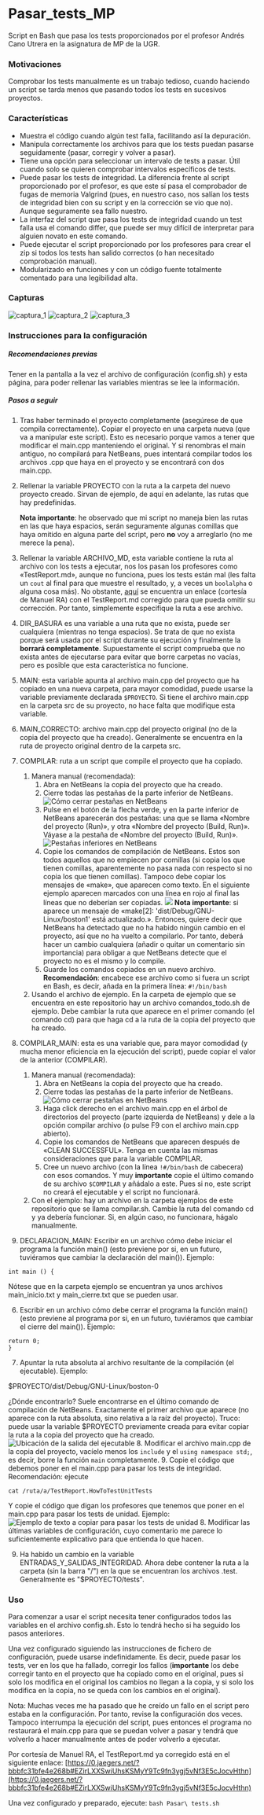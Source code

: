 # Pasar_tests_MP
Script en Bash que pasa los tests proporcionados por el profesor Andrés Cano Utrera en la asignatura de MP de la UGR.
### Motivaciones
Comprobar los tests manualmente es un trabajo tedioso, cuando haciendo un script se tarda menos que pasando todos los tests en sucesivos proyectos.
### Características
- Muestra el código cuando algún test falla, facilitando así la depuración.
- Manipula correctamente los archivos para que los tests puedan pasarse seguidamente (pasar, corregir y volver a pasar).
- Tiene una opción para seleccionar un intervalo de tests a pasar. Útil cuando solo se quieren comprobar intervalos específicos de tests.
- Puede pasar los tests de integridad. La diferencia frente al script proporcionado por el profesor, es que este sí pasa el comprobador de fugas de memoria Valgrind (pues, en nuestro caso, nos salían los tests de integridad bien con su script y en la corrección se vio que no). Aunque seguramente sea fallo nuestro.
- La interfaz del script que pasa los tests de integridad cuando un test falla usa el comando differ, que puede ser muy difícil de interpretar para alguien novato en este comando.
- Puede ejecutar el script proporcionado por los profesores para crear el zip si todos los tests han salido correctos (o han necesitado comprobación manual).
- Modularizado en funciones y con un código fuente totalmente comentado para una legibilidad alta.
### Capturas
![captura_1](assets/Captura_3.png)
![captura_2](assets/Captura_2.png)
![captura_3](assets/Captura_1.png)
### Instrucciones para la configuración
##### Recomendaciones previas
Tener en la pantalla a la vez el archivo de configuración (config.sh) y esta página, para poder rellenar las variables mientras se lee la información.
##### Pasos a seguir
  
1. Tras haber terminado el proyecto completamente (asegúrese de que compila correctamente). Copiar el proyecto en una carpeta nueva (que va a manipular este script). Esto es necesario porque vamos a tener que modificar el main.cpp manteniendo el original. Y si renombras el main antiguo, no compilará para NetBeans, pues intentará compilar todos los archivos .cpp que haya en el proyecto y se encontrará con dos main.cpp.
  
2. Rellenar la variable PROYECTO con la ruta a la carpeta del nuevo proyecto creado. Sirvan de ejemplo, de aquí en adelante, las rutas que hay predefinidas.
  
	**Nota importante**: he observado que mi script no maneja bien las rutas en las que haya espacios, serán seguramente algunas comillas que haya omitido en alguna parte del script, pero **no** voy a arreglarlo (no me merece la pena).
  
2. Rellenar la variable ARCHIVO_MD, esta variable contiene la ruta al archivo con los tests a ejecutar, nos los pasan los profesores como «TestReport.md», aunque no funciona, pues los tests están mal (les falta un `cout` al final para que muestre el resultado, y, a veces un `boolalpha` o alguna cosa más). No obstante, [aquí](https://github.com/scasgar1312/Pasar_tests_MP#uso) se encuentra un enlace (cortesía de Manuel RA) con el TestReport.md corregido para que pueda omitir su corrección. Por tanto, simplemente especifique la ruta a ese archivo.
  
3. DIR_BASURA es una variable a una ruta que no exista, puede ser cualquiera (mientras no tenga espacios). Se trata de que no exista porque será usada por el script durante su ejecución y finalmente la **borrará completamente**. Supuestamente el script comprueba que no exista antes de ejecutarse para evitar que borre carpetas no vacías, pero es posible que esta característica no funcione.
  
4. MAIN: esta variable apunta al archivo main.cpp del proyecto que ha copiado en una nueva carpeta, para mayor comodidad, puede usarse la variable previamente declarada `$PROYECTO`. Si tiene el archivo main.cpp en la carpeta src de su proyecto, no hace falta que modifique esta variable.
  
5. MAIN_CORRECTO: archivo main.cpp del proyecto original (no de la copia del proyecto que ha creado). Generalmente se encuentra en la ruta de proyecto original dentro de la carpeta src.
6. COMPILAR: ruta a un script que compile el proyecto que ha copiado.
	1. Manera manual (recomendada):
		1. Abra en NetBeans la copia del proyecto que ha creado.
		2. Cierre todas las pestañas de la parte inferior de NetBeans.
		![Cómo cerrar pestañas en NetBeans](assets/Cerrar-pestañas-NetBeans.png)
		3. Pulse en el botón de la flecha verde, y en la parte inferior de NetBeans aparecerán dos pestañas: una que se llama «Nombre del proyecto (Run)», y otra «Nombre del proyecto (Build, Run)». Váyase a la pestaña de «Nombre del proyecto (Build, Run)».
		![Pestañas inferiores en NetBeans](assets/Pestañas-NetBeans.png)
		4. Copie los comandos de compilación de NetBeans. Estos son todos aquellos que no empiecen por comillas (si copia los que tienen comillas, aparentemente no pasa nada con respecto si no copia los que tienen comillas). Tampoco debe copiar los mensajes de «make», que aparecen como texto. En el siguiente ejemplo aparecen marcados con una línea en rojo al final las líneas que no deberían ser copiadas.
		![](assets/Comandos-de-compilación-en-NetBeans.png)
	**Nota importante**: si aparece un mensaje de «make[2]: 'dist/Debug/GNU-Linux/boston1' está actualizado.». Entonces, quiere decir que NetBeans ha detectado que no ha habido ningún cambio en el proyecto, así que no ha vuelto a compilarlo. Por tanto, deberá hacer un cambio cualquiera (añadir o quitar un comentario sin importancia) para obligar a que NetBeans detecte que el proyecto no es el mismo y lo compile.
		5. Guarde los comandos copiados en un nuevo archivo. **Recomendación**: encabece ese archivo como si fuera un script en Bash, es decir, añada en la primera línea: `#!/bin/bash`
	2. Usando el archivo de ejemplo. En la carpeta de ejemplo que se encuentra en este repositorio hay un archivo comandos_todo.sh de ejemplo. Debe cambiar la ruta que aparece en el primer comando (el comando cd) para que haga cd a la ruta de la copia del proyecto que ha creado.
  
3. COMPILAR_MAIN: esta es una variable que, para mayor comodidad (y mucha menor eficiencia en la ejecución del script), puede copiar el valor de la anterior (COMPILAR).
	1. Manera manual (recomendada):
		1. Abra en NetBeans la copia del proyecto que ha creado.
		2. Cierre todas las pestañas de la parte inferior de NetBeans.
		![Cómo cerrar pestañas en NetBeans](assets/Cerrar-pestañas-NetBeans.png)
		3. Haga click derecho en el archivo main.cpp en el árbol de directorios del proyecto (parte izquierda de NetBeans) y dele a la opción compilar archivo (o pulse F9 con el archivo main.cpp abierto).
		4. Copie los comandos de NetBeans que aparecen después de «CLEAN SUCCESSFUL». Tenga en cuenta las mismas consideraciones que para la variable COMPILAR.
		5. Cree un nuevo archivo (con la línea `!#/bin/bash` de cabecera) con esos comandos. Y muy **importante** copie el último comando de su archivo `$COMPILAR` y añádalo a este. Pues si no, este script no creará el ejecutable y el script no funcionará.
	2. Con el ejemplo: hay un archivo en la carpeta ejemplos de este repositorio que se llama compilar.sh. Cambie la ruta del comando cd y ya debería funcionar. Si, en algún caso, no funcionara, hágalo manualmente.
4. DECLARACION_MAIN: Escribir en un archivo cómo debe iniciar el programa la función main() (esto previene por si, en un futuro, tuviéramos que cambiar la declaración del main()). Ejemplo:
  
```
int main () {
```
Nótese que en la carpeta ejemplo se encuentran ya unos archivos main_inicio.txt y main_cierre.txt que se pueden usar.
  
6. Escribir en un archivo cómo debe cerrar el programa la función main() (esto previene al programa por si, en un futuro, tuviéramos que cambiar el cierre del main()). Ejemplo:
  
```
return 0;
}
```
  
7. Apuntar la ruta absoluta al archivo resultante de la compilación (el ejecutable). Ejemplo:
  
$PROYECTO/dist/Debug/GNU-Linux/boston-0
  
¿Dónde encontrarlo? Suele encontrarse en el último comando de compilación de NetBeans. Exactamente el primer archivo que aparece (no aparece con la ruta absoluta, sino relativa a la raíz del proyecto). Truco: puede usar la variable $PROYECTO previamente creada para evitar copiar la ruta a la copia del proyecto que ha creado.
![Ubicación de la salida del ejecutable](assets/Salida-con-el-ejecutable.png)
8. Modificar el archivo main.cpp de la copia del proyecto, vacíelo menos los `include` y el `using namespace std;`, es decir, borre la función `main` completamente.
9. Copie el código que debemos poner en el main.cpp para pasar los tests de integridad. Recomendación: ejecute
```
cat /ruta/a/TestReport.HowToTestUnitTests
```
Y copie el código que digan los profesores que tenemos que poner en el main.cpp para pasar los tests de unidad. Ejemplo:
![Ejemplo de texto a copiar para pasar los tests de unidad](assets/Copiar-para-pasar-los-tests-de-unidad.png)
8. Modificar las últimas variables de configuración, cuyo comentario me parece lo suficientemente explicativo para que entienda lo que hacen.

9. Ha habido un cambio en la variable ENTRADAS_Y_SALIDAS_INTEGRIDAD. Ahora debe contener la ruta a la carpeta (sin la barra "/") en la que se encuentran los archivos .test. Generalmente es "$PROYECTO/tests".

### Uso
Para comenzar a usar el script necesita tener configurados todos las variables en el archivo config.sh. Esto lo tendrá hecho si ha seguido los pasos anteriores.

Una vez configurado siguiendo las instrucciones de fichero de configuración, puede usarse indefinidamente. Es decir, puede pasar los tests, ver en los que ha fallado, corregir los fallos (**importante** los debe corregir tanto en el proyecto que ha copiado como en el original, pues si solo los modifica en el original los cambios no llegan a la copia, y si solo los modifica en la copia, no se queda con los cambios en el original).

Nota: Muchas veces me ha pasado que he creído un fallo en el script pero estaba en la configuración. Por tanto, revise la configuración dos veces. Tampoco interrumpa la ejecución del script, pues entonces el programa no restaurará el main.cpp para que se puedan volver a pasar y tendrá que volverlo a hacer manualmente antes de poder volverlo a ejecutar.

Por cortesía de Manuel RA, el TestReport.md ya corregido está en el siguiente enlace: [https://0.jaegers.net/?bbbfc31bfe4e268b#EZirLXXSwiUhsKSMyY9Tc9fn3ygj5vNf3E5cJocvHthn](https://0.jaegers.net/?bbbfc31bfe4e268b#EZirLXXSwiUhsKSMyY9Tc9fn3ygj5vNf3E5cJocvHthn)

Una vez configurado y preparado, ejecute: `bash Pasar\ tests.sh`
